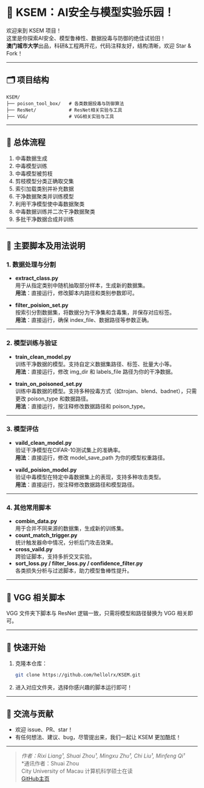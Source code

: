 # 🎉 KSEM：AI安全与模型实验乐园！

欢迎来到 KSEM 项目！  
这里是你探索AI安全、模型鲁棒性、数据投毒与防御的绝佳试验田！  
**澳门城市大学**出品，科研&工程两开花，代码注释友好，结构清晰，欢迎 Star & Fork！

---

## 🗂️ 项目结构

```
KSEM/
├── poison_tool_box/   # 各类数据投毒与防御算法
├── ResNet/            # ResNet相关实验与工具
├── VGG/               # VGG相关实验与工具
```

---

## 🚦 总体流程

1. 中毒数据生成
2. 中毒模型训练
3. 中毒模型被剪枝
4. 剪枝模型分类正确取交集
5. 索引加载类别并补充数据
6. 干净数据聚类并训练模型
7. 利用干净模型使中毒数据聚类
8. 中毒数据训练并二次干净数据聚类
9. 多批干净数据合成并训练

---

## 🧩 主要脚本及用法说明

### 1. 数据处理与分割

- **extract_class.py**  
  用于从指定类别中随机抽取部分样本，生成新的数据集。  
  **用法**：直接运行，修改脚本内路径和类别参数即可。

- **filter_poision_set.py**  
  按索引分割数据集，将数据分为干净集和含毒集，并保存对应标签。  
  **用法**：直接运行，确保 index_file、数据路径等参数正确。

---

### 2. 模型训练与验证

- **train_clean_model.py**  
  训练干净数据的模型。支持自定义数据集路径、标签、批量大小等。  
  **用法**：直接运行，修改 img_dir 和 labels_file 路径为你的干净数据。

- **train_on_poisoned_set.py**  
  训练中毒数据的模型。支持多种投毒方式（如trojan、blend、badnet），只需更改 poison_type 和数据路径。  
  **用法**：直接运行，按注释修改数据路径和 poison_type。

---

### 3. 模型评估

- **vaild_clean_model.py**  
  验证干净模型在CIFAR-10测试集上的准确率。  
  **用法**：直接运行，修改 model_save_path 为你的模型权重路径。

- **vaild_poision_model.py**  
  验证中毒模型在特定中毒数据集上的表现，支持多种攻击类型。  
  **用法**：直接运行，按注释修改数据路径和模型路径。

---

### 4. 其他常用脚本

- **combin_data.py**  
  用于合并不同来源的数据集，生成新的训练集。
- **count_match_trigger.py**  
  统计触发器命中情况，分析后门攻击效果。
- **cross_vaild.py**  
  跨验证脚本，支持多折交叉实验。
- **sort_loss.py / filter_loss.py / confidence_filter.py**  
  各类损失分析与过滤脚本，助力模型鲁棒性提升。

---

## 🦾 VGG 相关脚本

VGG 文件夹下脚本与 ResNet 逻辑一致，只需将模型和路径替换为 VGG 相关即可。

---

## 🏁 快速开始

1. 克隆本仓库：
   ```bash
   git clone https://github.com/hellolrx/KSEM.git
   ```
2. 进入对应文件夹，选择你感兴趣的脚本运行即可！

---

## 💬 交流与贡献

- 欢迎 issue、PR、star！
- 有任何想法、建议、bug，尽管提出来，我们一起让 KSEM 更加酷炫！

---

> **作者：Rixi Liang¹, Shuai Zhou¹*, Mingxu Zhu¹, Chi Liu¹, Minfeng Qi¹*  
> *通讯作者：Shuai Zhou  
> City University of Macau 计算机科学硕士在读  
> [GitHub主页](https://github.com/hellolrx)
